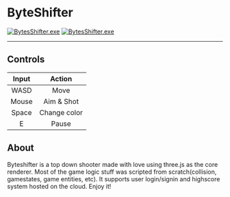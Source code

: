 # ByteShifter 
[![BytesShifter.exe](https://panicjoker03.github.io/ByteShifter/resources/logo.png)](https://panicjoker03.github.io/ByteShifter)
[![BytesShifter.exe](https://panicjoker03.github.io/ByteShifter/resources/screenshot.png)](https://panicjoker03.github.io/ByteShifter)

------------

## Controls

| Input |    Action    |
|:-----:|:------------:|
|  WASD |     Move     |
| Mouse |  Aim & Shot  |
| Space | Change color |
|   E   |     Pause    |

## About
Byteshifter is a top down shooter made with love using three.js as the core renderer. Most of the game logic stuff was scripted from scratch(collision, gamestates, game entities, etc). It supports user login/signin and highscore system hosted on the cloud. Enjoy it!
